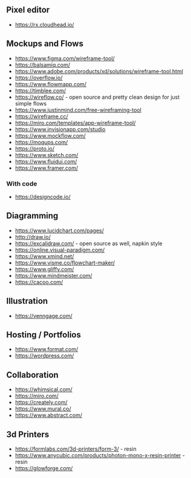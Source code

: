 
## Pixel editor
* https://rx.cloudhead.io/

## Mockups and Flows
* https://www.figma.com/wireframe-tool/
* https://balsamiq.com/
* https://www.adobe.com/products/xd/solutions/wireframe-tool.html
* https://overflow.io/
* https://www.flowmapp.com/
* https://timblee.com/
* https://wireflow.co/ - open source and pretty clean design for just simple flows
* https://www.justinmind.com/free-wireframing-tool
* https://wireframe.cc/
* https://miro.com/templates/app-wireframe-tool/
* https://www.invisionapp.com/studio
* https://www.mockflow.com/
* https://moqups.com/
* https://proto.io/
* https://www.sketch.com/
* https://www.fluidui.com/
* https://www.framer.com/

### With code
* https://designcode.io/

## Diagramming
* https://www.lucidchart.com/pages/
* http://draw.io/
* https://excalidraw.com/ - open source as well, napkin style
* https://online.visual-paradigm.com/
* https://www.xmind.net/
* https://www.visme.co/flowchart-maker/
* https://www.gliffy.com/
* https://www.mindmeister.com/
* https://cacoo.com/

## Illustration
* https://venngage.com/

## Hosting / Portfolios
* https://www.format.com/
* https://wordpress.com/

## Collaboration
* https://whimsical.com/
* https://miro.com/
* https://creately.com/
* https://www.mural.co/
* https://www.abstract.com/

## 3d Printers
* https://formlabs.com/3d-printers/form-3/ - resin
* https://www.anycubic.com/products/photon-mono-x-resin-printer - resin
* https://glowforge.com/

